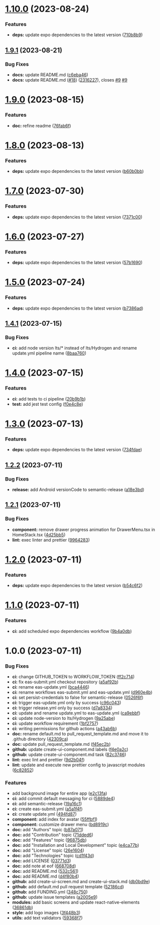 # [1.10.0](https://github.com/BeatBrackerz/Arrival/compare/v1.9.1...v1.10.0) (2023-08-24)


### Features

* **deps:** update expo dependencies to the latest version ([710b8b9](https://github.com/BeatBrackerz/Arrival/commit/710b8b956a000b99fb8221df1c1793bba0e8cac7))

## [1.9.1](https://github.com/BeatBrackerz/Arrival/compare/v1.9.0...v1.9.1) (2023-08-21)


### Bug Fixes

* **docs:** update README.md ([c6eba46](https://github.com/BeatBrackerz/Arrival/commit/c6eba46cd91315c72759c7f0bd8d19d1705c0c48))
* **docs:** update README.md ([#18](https://github.com/BeatBrackerz/Arrival/issues/18)) ([2316227](https://github.com/BeatBrackerz/Arrival/commit/23162275d67460231a0fcd282f654601142f4b38)), closes [#9](https://github.com/BeatBrackerz/Arrival/issues/9) [#9](https://github.com/BeatBrackerz/Arrival/issues/9)

# [1.9.0](https://github.com/BeatBrackerz/Arrival/compare/v1.8.0...v1.9.0) (2023-08-15)


### Features

* **doc:** refine readme ([76fab6f](https://github.com/BeatBrackerz/Arrival/commit/76fab6fcca4e1319d2db4a8cfcc07889be14daee))

# [1.8.0](https://github.com/BeatBrackerz/Arrival/compare/v1.7.0...v1.8.0) (2023-08-13)


### Features

* **deps:** update expo dependencies to the latest version ([b60b0bb](https://github.com/BeatBrackerz/Arrival/commit/b60b0bbfc81d87cce6111a9dc19caad02407bf76))

# [1.7.0](https://github.com/BeatBrackerz/Arrival/compare/v1.6.0...v1.7.0) (2023-07-30)


### Features

* **deps:** update expo dependencies to the latest version ([7371c00](https://github.com/BeatBrackerz/Arrival/commit/7371c00c16e5f31be6650b9d2eb1765ec8938524))

# [1.6.0](https://github.com/BeatBrackerz/Arrival/compare/v1.5.0...v1.6.0) (2023-07-27)


### Features

* **deps:** update expo dependencies to the latest version ([57b1690](https://github.com/BeatBrackerz/Arrival/commit/57b1690537a31e81b58ab6ada9dabedba27bc4c8))

# [1.5.0](https://github.com/BeatBrackerz/Arrival/compare/v1.4.1...v1.5.0) (2023-07-24)


### Features

* **deps:** update expo dependencies to the latest version ([b7386ad](https://github.com/BeatBrackerz/Arrival/commit/b7386ad1fadffa87676ed823d2b3f5df55b328c9))

## [1.4.1](https://github.com/BeatBrackerz/Arrival/compare/v1.4.0...v1.4.1) (2023-07-15)


### Bug Fixes

* **ci:** add node version lts/* instead of lts/Hydrogen and rename update.yml pipeline name ([8baa760](https://github.com/BeatBrackerz/Arrival/commit/8baa760910e8212668d9d8800e710ed2b5c04db2))

# [1.4.0](https://github.com/BeatBrackerz/Arrival/compare/v1.3.0...v1.4.0) (2023-07-15)


### Features

* **ci:** add tests to ci pipeline ([20b9b1b](https://github.com/BeatBrackerz/Arrival/commit/20b9b1b405292961b61bd959a215d749c4164a83))
* **test:** add jest test config ([f0e4c8e](https://github.com/BeatBrackerz/Arrival/commit/f0e4c8e73a96aca3de23b2ae87a6c47fdaa32ae1))

# [1.3.0](https://github.com/BeatBrackerz/Arrival/compare/v1.2.2...v1.3.0) (2023-07-13)


### Features

* **deps:** update expo dependencies to the latest version ([734fdae](https://github.com/BeatBrackerz/Arrival/commit/734fdaeca3a690b896e5d179243937df13507158))

## [1.2.2](https://github.com/BeatBrackerz/Arrival/compare/v1.2.1...v1.2.2) (2023-07-11)


### Bug Fixes

* **release:** add Android versionCode to semantic-release ([a18e3bd](https://github.com/BeatBrackerz/Arrival/commit/a18e3bd873ec86c465884011135a53c5ea66b0c1))

## [1.2.1](https://github.com/BeatBrackerz/Arrival/compare/v1.2.0...v1.2.1) (2023-07-11)


### Bug Fixes

* **component:** remove drawer progress animation for DrawerMenu.tsx in HomeStack.tsx ([4d25bb5](https://github.com/BeatBrackerz/Arrival/commit/4d25bb51f46303aedf9cfc6524d87249ae554653))
* **lint:** exec linter and prettier ([9964283](https://github.com/BeatBrackerz/Arrival/commit/9964283e55f6f982505093fdc968871446645b5a))

# [1.2.0](https://github.com/BeatBrackerz/Arrival/compare/v1.1.0...v1.2.0) (2023-07-11)


### Features

* **deps:** update expo dependencies to the latest version ([b54c6f2](https://github.com/BeatBrackerz/Arrival/commit/b54c6f238411586ae983dded7feafff9062fa2d6))

# [1.1.0](https://github.com/BeatBrackerz/Arrival/compare/v1.0.0...v1.1.0) (2023-07-11)


### Features

* **ci:** add scheduled expo dependencies workflow ([9b4a0db](https://github.com/BeatBrackerz/Arrival/commit/9b4a0dbc7089ce35e07762a003bd80ba97030ea3))

# 1.0.0 (2023-07-11)


### Bug Fixes

* **ci:** change GITHUB_TOKEN to WORKFLOW_TOKEN ([ff2c714](https://github.com/BeatBrackerz/Arrival/commit/ff2c71483d83a6bf04c1b6b1c40ed4344ed3be6e))
* **ci:** fix eas-submit.yml checkout repository ([a5af92b](https://github.com/BeatBrackerz/Arrival/commit/a5af92b7e3c855b0d508683487f9a4b51e678d48))
* **ci:** rename eas-update.yml ([bca4446](https://github.com/BeatBrackerz/Arrival/commit/bca44467702a51fd5672049bd4c0c710df74414e))
* **ci:** rename workflows eas-submit.yml and eas-update.yml ([d960e4b](https://github.com/BeatBrackerz/Arrival/commit/d960e4b6c09b746a5282a4607c1c6a7aedd358ef))
* **ci:** set persist-credentials to false for semantic-release ([0526f6f](https://github.com/BeatBrackerz/Arrival/commit/0526f6f249c140cde6cf34104cfe5920f8c68c46))
* **ci:** trigger eas-update.yml only by success ([c96c043](https://github.com/BeatBrackerz/Arrival/commit/c96c043ed7afc4c8c463b15f2217b5131f579ec0))
* **ci:** trigger release.yml only by success ([d7a8334](https://github.com/BeatBrackerz/Arrival/commit/d7a8334ba09b6407e8d0a9b0cd9fd4c38b7be4de))
* **ci:** update and rename update.yml to eas-update.yml ([ca9ebbf](https://github.com/BeatBrackerz/Arrival/commit/ca9ebbf913e885919282869212f35d682d0718f5))
* **ci:** update node-version to lts/Hydrogen ([9a25abe](https://github.com/BeatBrackerz/Arrival/commit/9a25abe8208d1ba0d8b8d1f17f6b2289ec37246e))
* **ci:** update workflow requirement ([1bf2757](https://github.com/BeatBrackerz/Arrival/commit/1bf2757d2812e20b0a7b5f1dd73010ff6614cc26))
* **ci:** writing permissions for github actions ([a43ab6b](https://github.com/BeatBrackerz/Arrival/commit/a43ab6b5778e46b67d018b68e83cd82f091f8714))
* **doc:** rename default.md to pull_request_template.md and move it to .github directory ([42309ca](https://github.com/BeatBrackerz/Arrival/commit/42309caf56c9a98ab3c89586161e07d44a286845))
* **doc:** update pull_request_template.md ([f45ec2b](https://github.com/BeatBrackerz/Arrival/commit/f45ec2be2151856700b2b1535158b05571523fbd))
* **github:** update create-ui-component.md labels ([f4e0a2c](https://github.com/BeatBrackerz/Arrival/commit/f4e0a2cd64e195bf3b857664368c826a39a0e73a))
* **github:** update create-ui-component.md task ([82c3746](https://github.com/BeatBrackerz/Arrival/commit/82c37468326fdef1c69b25cd2e48f7fc2981dafa))
* **lint:** exec lint and prettier ([9d2b04f](https://github.com/BeatBrackerz/Arrival/commit/9d2b04f47959074bda9cbebfd68b152bc3b75975))
* **lint:** update and execute new prettier config to javascript modules ([6c82852](https://github.com/BeatBrackerz/Arrival/commit/6c82852f49e6aa0e5f4b99d303b72f20093ab4ed))


### Features

* add background image for entire app ([e2c13fa](https://github.com/BeatBrackerz/Arrival/commit/e2c13fae3809e344b25c5cac9c38bfbc52730098))
* **ci:** add commit default messaging for ci ([5889de4](https://github.com/BeatBrackerz/Arrival/commit/5889de47a520571bb6d419f7912a9b184faf66f9))
* **ci:** add semantic-release ([19a16c1](https://github.com/BeatBrackerz/Arrival/commit/19a16c1bd68cd3bb80af59cbc0ca826a7ffb92c4))
* **ci:** create eas-submit.yml ([a5a1f4f](https://github.com/BeatBrackerz/Arrival/commit/a5a1f4f12665ece0f453d6d0cfab14728ded9e16))
* **ci:** create update.yml ([494fd87](https://github.com/BeatBrackerz/Arrival/commit/494fd876b9b79d58d8aed9df1fe1257326d836cd))
* **component:** add index for avatar ([55ffbf1](https://github.com/BeatBrackerz/Arrival/commit/55ffbf1f26af50f79d41670966f4ab7b86d0945b))
* **component:** customize drawer menu ([bd8919c](https://github.com/BeatBrackerz/Arrival/commit/bd8919c2bd435c5bb8037ca0e5da9e334f15939f))
* **doc:** add "Authors" topic ([b87a071](https://github.com/BeatBrackerz/Arrival/commit/b87a07151350c295a8b700aa35442cfd820d0de5))
* **doc:** add "Contribution" topic ([71dded6](https://github.com/BeatBrackerz/Arrival/commit/71dded602b284511ef9647c79acb35eb74a8251f))
* **doc:** add "Features" topic ([96875db](https://github.com/BeatBrackerz/Arrival/commit/96875dbfd2242f780820f7fb5e78280994d752a8))
* **doc:** add "Installation and Local Development" topic ([e4ca77b](https://github.com/BeatBrackerz/Arrival/commit/e4ca77be471072365cc8241a77f7195432a451c9))
* **doc:** add "License" topic ([26e1604](https://github.com/BeatBrackerz/Arrival/commit/26e1604a74da39ebb2253e6dd303af1f5795c199))
* **doc:** add "Technologies" topic ([cd1f43d](https://github.com/BeatBrackerz/Arrival/commit/cd1f43db5dba782d2e69301f592aedc227fe8f62))
* **doc:** add LICENSE ([03771d3](https://github.com/BeatBrackerz/Arrival/commit/03771d3730320b991d097b3cf29520e807f4546e))
* **doc:** add note at eof ([668708d](https://github.com/BeatBrackerz/Arrival/commit/668708d84409381a3bfe3df5fcbfcd1e6434a07b))
* **doc:** add README.md ([532c561](https://github.com/BeatBrackerz/Arrival/commit/532c56160240c95086f9c9c7b76688da427ac6ae))
* **doc:** add README.md ([d4f80b4](https://github.com/BeatBrackerz/Arrival/commit/d4f80b414b5d8179a8fbd5d6f7d74cf57fc84ead))
* **github:** add create-ui-screen.md and create-ui-stack.md ([db0bd9e](https://github.com/BeatBrackerz/Arrival/commit/db0bd9edfeb21c35046bfe4826f9c118dc3b8676))
* **github:** add default.md pull request template ([52186cd](https://github.com/BeatBrackerz/Arrival/commit/52186cdbc294cc57c52802ef551bc43426642236))
* **github:** add FUNDING.yml ([348c750](https://github.com/BeatBrackerz/Arrival/commit/348c750af285cff7697bb19a3d4bf3ce87201cdc))
* **github:** update issue templates ([a2005e9](https://github.com/BeatBrackerz/Arrival/commit/a2005e9ec175546800b03246627d27829492aa54))
* **modules:** add basic screens and update react-native-elements ([36861db](https://github.com/BeatBrackerz/Arrival/commit/36861db9a27783cde7f9efc4713d8ae00d5e43f2))
* **style:** add logo images ([3f448b3](https://github.com/BeatBrackerz/Arrival/commit/3f448b357c893031a43260e8516c68c556f4907c))
* **utils:** add text validators ([59368f7](https://github.com/BeatBrackerz/Arrival/commit/59368f7f97099b121916a37b8258789c535d7870))
